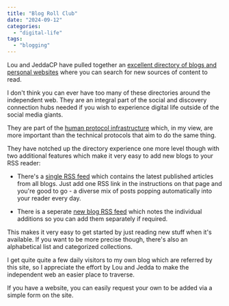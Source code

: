 ```yaml
---
title: "Blog Roll Club"
date: "2024-09-12"
categories: 
  - "digital-life"
tags: 
  - "blogging"
---
```


Lou and JeddaCP have pulled together an [excellent directory of blogs and personal websites](https://blogroll.club/) where you can search for new sources of content to read.

I don't think you can ever have too many of these directories around the independent web. They are an integral part of the social and discovery connection hubs needed if you wish to experience digital life outside of the social media giants.

They are part of the [human protocol infrastructure](https://thoughts.uncountable.uk/human-protocols/) which, in my view, are more important than the technical protocols that aim to do the same thing.

They have notched up the directory experience one more level though with two additional features which make it very easy to add new blogs to your RSS reader:

- There's a [single RSS feed](https://blogroll.club/an-rss-feed-for-all-the-blogs-in-a-blog-directory/) which contains the latest published articles from all blogs. Just add one RSS link in the instructions on that page and you're good to go - a diverse mix of posts popping automatically into your reader every day.

- There is a seperate [new blog RSS feed](https://blogroll.club/feed/) which notes the individual additions so you can add them separately if required.

This makes it very easy to get started by just reading new stuff when it's available. If you want to be more precise though, there's also an alphabetical list and categorized collections.

I get quite quite a few daily visitors to my own blog which are referred by this site, so I appreciate the effort by Lou and Jedda to make the independent web an easier place to traverse.

If you have a website, you can easily request your own to be added via a simple form on the site.
